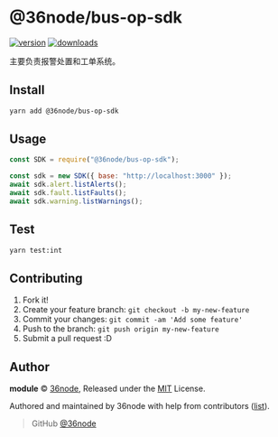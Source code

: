 # @36node/bus-op-sdk

[![version][0]][1] [![downloads][2]][3]

主要负责报警处置和工单系统。

## Install

```bash
yarn add @36node/bus-op-sdk
```

## Usage

```js
const SDK = require("@36node/bus-op-sdk");

const sdk = new SDK({ base: "http://localhost:3000" });
await sdk.alert.listAlerts();
await sdk.fault.listFaults();
await sdk.warning.listWarnings();
```

## Test

```sh
yarn test:int
```

## Contributing

1. Fork it!
2. Create your feature branch: `git checkout -b my-new-feature`
3. Commit your changes: `git commit -am 'Add some feature'`
4. Push to the branch: `git push origin my-new-feature`
5. Submit a pull request :D

## Author

**module** © [36node](https://github.com/36node), Released under the [MIT](./LICENSE) License.

Authored and maintained by 36node with help from contributors ([list](https://github.com/36node/module/contributors)).

> GitHub [@36node](https://github.com/36node)

[0]: https://img.shields.io/npm/v/@36node/bus-op-sdk.svg?style=flat
[1]: https://npmjs.com/package/@36node/bus-op-sdk
[2]: https://img.shields.io/npm/dm/@36node/bus-op-sdk.svg?style=flat
[3]: https://npmjs.com/package/@36node/bus-op-sdk
